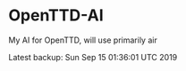 # OpenTTD-AI
My AI for OpenTTD, will use primarily air

Latest backup: Sun Sep 15 01:36:01 UTC 2019

